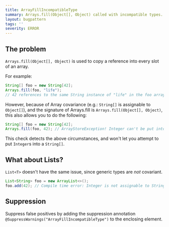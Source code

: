 ```yaml
---
title: ArrayFillIncompatibleType
summary: Arrays.fill(Object[], Object) called with incompatible types.
layout: bugpattern
tags: ''
severity: ERROR
---
```


<!--
*** AUTO-GENERATED, DO NOT MODIFY ***
To make changes, edit the @BugPattern annotation or the explanation in docs/bugpattern.
-->


## The problem
`Arrays.fill(Object[], Object)` is used to copy a reference into every slot of
an array.

For example:

```java
String[] foo = new String[42];
Arrays.fill(foo, "life");
// 42 references to the same String instance of "life" in the foo array
```

However, because of Array covariance (e.g.: `String[]` is assignable to
`Object[]`), and the signature of Arrays.fill is `Arrays.fill(Object[],
Object)`, this also allows you to do the following:

```java
String[] foo = new String[42];
Arrays.fill(foo, 42); // ArrayStoreException! Integer can't be put into a String[]
```

This check detects the above circumstances, and won't let you attempt to put
`Integer`s into a `String[]`.

## What about Lists?

`List<T>` doesn't have the same issue, since generic types are _not_ covariant.

```java
List<String> foo = new ArrayList<>();
foo.add(42); // Compile time error: Integer is not assignable to String
```

## Suppression
Suppress false positives by adding the suppression annotation `@SuppressWarnings("ArrayFillIncompatibleType")` to the enclosing element.
